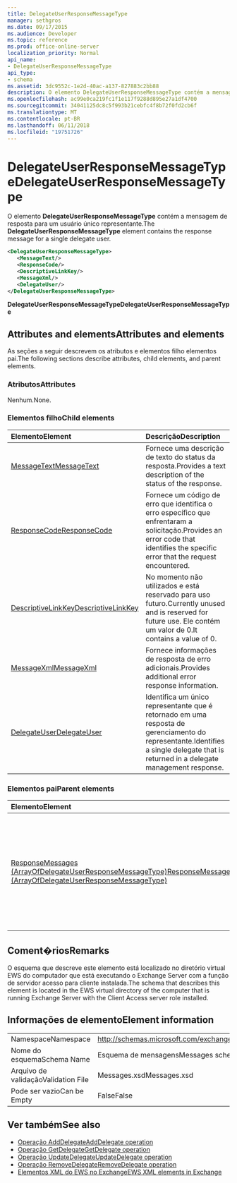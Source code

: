 ```yaml
---
title: DelegateUserResponseMessageType
manager: sethgros
ms.date: 09/17/2015
ms.audience: Developer
ms.topic: reference
ms.prod: office-online-server
localization_priority: Normal
api_name:
- DelegateUserResponseMessageType
api_type:
- schema
ms.assetid: 3dc9552c-1e2d-40ac-a137-827883c2bb88
description: O elemento DelegateUserResponseMessageType contém a mensagem de resposta para um usuário único representante.
ms.openlocfilehash: ac99e0ca219fc1f1e117f9288d895e27a1df4700
ms.sourcegitcommit: 34041125dc8c5f993b21cebfc4f8b72f0fd2cb6f
ms.translationtype: MT
ms.contentlocale: pt-BR
ms.lasthandoff: 06/11/2018
ms.locfileid: "19751726"
---
```

# <a name="delegateuserresponsemessagetype"></a><span data-ttu-id="17b1a-103">DelegateUserResponseMessageType</span><span class="sxs-lookup"><span data-stu-id="17b1a-103">DelegateUserResponseMessageType</span></span>

<span data-ttu-id="17b1a-104">O elemento **DelegateUserResponseMessageType** contém a mensagem de resposta para um usuário único representante.</span><span class="sxs-lookup"><span data-stu-id="17b1a-104">The **DelegateUserResponseMessageType** element contains the response message for a single delegate user.</span></span> 
  
```xml
<DelegateUserResponseMessageType>
   <MessageText/>
   <ResponseCode/>
   <DescriptiveLinkKey/>
   <MessageXml/>
   <DelegateUser/>
</DelegateUserResponseMessageType>
```

<span data-ttu-id="17b1a-105">**DelegateUserResponseMessageType**</span><span class="sxs-lookup"><span data-stu-id="17b1a-105">**DelegateUserResponseMessageType**</span></span>

## <a name="attributes-and-elements"></a><span data-ttu-id="17b1a-106">Attributes and elements</span><span class="sxs-lookup"><span data-stu-id="17b1a-106">Attributes and elements</span></span>

<span data-ttu-id="17b1a-107">As seções a seguir descrevem os atributos e elementos filho elementos pai.</span><span class="sxs-lookup"><span data-stu-id="17b1a-107">The following sections describe attributes, child elements, and parent elements.</span></span>
  
### <a name="attributes"></a><span data-ttu-id="17b1a-108">Atributos</span><span class="sxs-lookup"><span data-stu-id="17b1a-108">Attributes</span></span>

<span data-ttu-id="17b1a-109">Nenhum.</span><span class="sxs-lookup"><span data-stu-id="17b1a-109">None.</span></span>
  
### <a name="child-elements"></a><span data-ttu-id="17b1a-110">Elementos filho</span><span class="sxs-lookup"><span data-stu-id="17b1a-110">Child elements</span></span>

|<span data-ttu-id="17b1a-111">**Elemento**</span><span class="sxs-lookup"><span data-stu-id="17b1a-111">**Element**</span></span>|<span data-ttu-id="17b1a-112">**Descrição**</span><span class="sxs-lookup"><span data-stu-id="17b1a-112">**Description**</span></span>|
|:-----|:-----|
|[<span data-ttu-id="17b1a-113">MessageText</span><span class="sxs-lookup"><span data-stu-id="17b1a-113">MessageText</span></span>](messagetext.md) <br/> |<span data-ttu-id="17b1a-114">Fornece uma descrição de texto do status da resposta.</span><span class="sxs-lookup"><span data-stu-id="17b1a-114">Provides a text description of the status of the response.</span></span>  <br/> |
|[<span data-ttu-id="17b1a-115">ResponseCode</span><span class="sxs-lookup"><span data-stu-id="17b1a-115">ResponseCode</span></span>](responsecode.md) <br/> |<span data-ttu-id="17b1a-116">Fornece um código de erro que identifica o erro específico que enfrentaram a solicitação.</span><span class="sxs-lookup"><span data-stu-id="17b1a-116">Provides an error code that identifies the specific error that the request encountered.</span></span>  <br/> |
|[<span data-ttu-id="17b1a-117">DescriptiveLinkKey</span><span class="sxs-lookup"><span data-stu-id="17b1a-117">DescriptiveLinkKey</span></span>](descriptivelinkkey.md) <br/> |<span data-ttu-id="17b1a-118">No momento não utilizados e está reservado para uso futuro.</span><span class="sxs-lookup"><span data-stu-id="17b1a-118">Currently unused and is reserved for future use.</span></span> <span data-ttu-id="17b1a-119">Ele contém um valor de 0.</span><span class="sxs-lookup"><span data-stu-id="17b1a-119">It contains a value of 0.</span></span>  <br/> |
|[<span data-ttu-id="17b1a-120">MessageXml</span><span class="sxs-lookup"><span data-stu-id="17b1a-120">MessageXml</span></span>](messagexml.md) <br/> |<span data-ttu-id="17b1a-121">Fornece informações de resposta de erro adicionais.</span><span class="sxs-lookup"><span data-stu-id="17b1a-121">Provides additional error response information.</span></span>  <br/> |
|[<span data-ttu-id="17b1a-122">DelegateUser</span><span class="sxs-lookup"><span data-stu-id="17b1a-122">DelegateUser</span></span>](delegateuser.md) <br/> |<span data-ttu-id="17b1a-123">Identifica um único representante que é retornado em uma resposta de gerenciamento do representante.</span><span class="sxs-lookup"><span data-stu-id="17b1a-123">Identifies a single delegate that is returned in a delegate management response.</span></span>  <br/> |
   
### <a name="parent-elements"></a><span data-ttu-id="17b1a-124">Elementos pai</span><span class="sxs-lookup"><span data-stu-id="17b1a-124">Parent elements</span></span>

|<span data-ttu-id="17b1a-125">**Elemento**</span><span class="sxs-lookup"><span data-stu-id="17b1a-125">**Element**</span></span>|<span data-ttu-id="17b1a-126">**Descrição**</span><span class="sxs-lookup"><span data-stu-id="17b1a-126">**Description**</span></span>|
|:-----|:-----|
|[<span data-ttu-id="17b1a-127">ResponseMessages (ArrayOfDelegateUserResponseMessageType)</span><span class="sxs-lookup"><span data-stu-id="17b1a-127">ResponseMessages (ArrayOfDelegateUserResponseMessageType)</span></span>](responsemessages-arrayofdelegateuserresponsemessagetype.md) <br/> |<span data-ttu-id="17b1a-128">Contém as mensagens de resposta para uma solicitação de gerenciamento do representante de serviços Web do Exchange.</span><span class="sxs-lookup"><span data-stu-id="17b1a-128">Contains the response messages for an Exchange Web Services delegate management request.</span></span>  <br/> |
   
## <a name="remarks"></a><span data-ttu-id="17b1a-129">Coment�rios</span><span class="sxs-lookup"><span data-stu-id="17b1a-129">Remarks</span></span>

<span data-ttu-id="17b1a-130">O esquema que descreve este elemento está localizado no diretório virtual EWS do computador que está executando o Exchange Server com a função de servidor acesso para cliente instalada.</span><span class="sxs-lookup"><span data-stu-id="17b1a-130">The schema that describes this element is located in the EWS virtual directory of the computer that is running Exchange Server with the Client Access server role installed.</span></span>
  
## <a name="element-information"></a><span data-ttu-id="17b1a-131">Informações de elemento</span><span class="sxs-lookup"><span data-stu-id="17b1a-131">Element information</span></span>

|||
|:-----|:-----|
|<span data-ttu-id="17b1a-132">Namespace</span><span class="sxs-lookup"><span data-stu-id="17b1a-132">Namespace</span></span>  <br/> |http://schemas.microsoft.com/exchange/services/2006/messages  <br/> |
|<span data-ttu-id="17b1a-133">Nome do esquema</span><span class="sxs-lookup"><span data-stu-id="17b1a-133">Schema Name</span></span>  <br/> |<span data-ttu-id="17b1a-134">Esquema de mensagens</span><span class="sxs-lookup"><span data-stu-id="17b1a-134">Messages schema</span></span>  <br/> |
|<span data-ttu-id="17b1a-135">Arquivo de validação</span><span class="sxs-lookup"><span data-stu-id="17b1a-135">Validation File</span></span>  <br/> |<span data-ttu-id="17b1a-136">Messages.xsd</span><span class="sxs-lookup"><span data-stu-id="17b1a-136">Messages.xsd</span></span>  <br/> |
|<span data-ttu-id="17b1a-137">Pode ser vazio</span><span class="sxs-lookup"><span data-stu-id="17b1a-137">Can be Empty</span></span>  <br/> |<span data-ttu-id="17b1a-138">False</span><span class="sxs-lookup"><span data-stu-id="17b1a-138">False</span></span>  <br/> |
   
## <a name="see-also"></a><span data-ttu-id="17b1a-139">Ver também</span><span class="sxs-lookup"><span data-stu-id="17b1a-139">See also</span></span>

- [<span data-ttu-id="17b1a-140">Operação AddDelegate</span><span class="sxs-lookup"><span data-stu-id="17b1a-140">AddDelegate operation</span></span>](adddelegate-operation.md)  
- [<span data-ttu-id="17b1a-141">Operação GetDelegate</span><span class="sxs-lookup"><span data-stu-id="17b1a-141">GetDelegate operation</span></span>](getdelegate-operation.md) 
- [<span data-ttu-id="17b1a-142">Operação UpdateDelegate</span><span class="sxs-lookup"><span data-stu-id="17b1a-142">UpdateDelegate operation</span></span>](updatedelegate-operation.md)  
- [<span data-ttu-id="17b1a-143">Operação RemoveDelegate</span><span class="sxs-lookup"><span data-stu-id="17b1a-143">RemoveDelegate operation</span></span>](removedelegate-operation.md)
- [<span data-ttu-id="17b1a-144">Elementos XML do EWS no Exchange</span><span class="sxs-lookup"><span data-stu-id="17b1a-144">EWS XML elements in Exchange</span></span>](ews-xml-elements-in-exchange.md)

